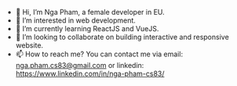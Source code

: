 - 👋 Hi, I’m Nga Pham, a female developer in EU.
- 👀 I’m interested in web development.
- 🌱 I’m currently learning ReactJS and VueJS.
- 💞️ I’m looking to collaborate on building interactive and responsive website.
- 📫 How to reach me? You can contact me via email: nga.pham.cs83@gmail.com or linkedin: https://www.linkedin.com/in/nga-pham-cs83/

<!---
nga-pham/nga-pham is a ✨ special ✨ repository because its `README.md` (this file) appears on your GitHub profile.
You can click the Preview link to take a look at your changes.
--->
